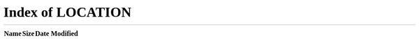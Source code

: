 # Community

Siddhi an open-source project under [Apache License](../../license/) built by hundreds of contributors. We always welcome new members to the community and appreciate their support. 

You can contribute to Siddhi and get help in various ways; please find them below.

<meta http-equiv="refresh" content="0; url=../../" />


## Asking Questions

## Reporting Issues

## Contributing Code 

## Proposing Changes/Improvements

## Production Support

